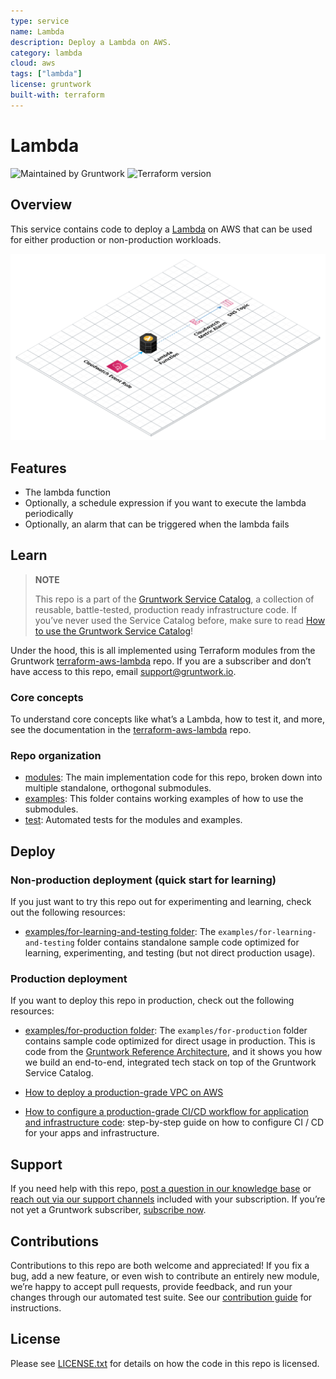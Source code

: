 ```yaml
---
type: service
name: Lambda
description: Deploy a Lambda on AWS.
category: lambda
cloud: aws
tags: ["lambda"]
license: gruntwork
built-with: terraform
---
```


# Lambda

![Maintained by Gruntwork](https://img.shields.io/badge/maintained%20by-gruntwork.io-%235849a6.svg)
![Terraform version](https://img.shields.io/badge/tf-%3E%3D1.0.0-blue.svg)

## Overview

This service contains code to deploy a [Lambda](https://aws.amazon.com/lambda) on AWS that can be used for either
production or non-production workloads.

![Lambda architecture](../../../_docs/lambda-service-architecture.png?raw=true)

## Features

- The lambda function
- Optionally, a schedule expression if you want to execute the lambda periodically
- Optionally, an alarm that can be triggered when the lambda fails

## Learn

> **NOTE**
>
> This repo is a part of the [Gruntwork Service Catalog](https://github.com/gruntwork-io/terraform-aws-service-catalog/),
> a collection of reusable, battle-tested, production ready infrastructure code.
> If you’ve never used the Service Catalog before, make sure to read
> [How to use the Gruntwork Service Catalog](https://docs.gruntwork.io/reference/services/intro/overview)!

Under the hood, this is all implemented using Terraform modules from the Gruntwork
[terraform-aws-lambda](https://github.com/gruntwork-io/terraform-aws-lambda) repo. If you are a subscriber and don’t
have access to this repo, email <support@gruntwork.io>.

### Core concepts

To understand core concepts like what’s a Lambda, how to test it, and more, see the
documentation in the [terraform-aws-lambda](https://github.com/gruntwork-io/terraform-aws-lambda) repo.

### Repo organization

- [modules](/modules): The main implementation code for this repo, broken down into multiple standalone, orthogonal submodules.
- [examples](/examples): This folder contains working examples of how to use the submodules.
- [test](/test): Automated tests for the modules and examples.

## Deploy

### Non-production deployment (quick start for learning)

If you just want to try this repo out for experimenting and learning, check out the following resources:

- [examples/for-learning-and-testing folder](/examples/for-learning-and-testing): The
  `examples/for-learning-and-testing` folder contains standalone sample code optimized for learning, experimenting, and
  testing (but not direct production usage).

### Production deployment

If you want to deploy this repo in production, check out the following resources:

- [examples/for-production folder](/examples/for-production): The `examples/for-production` folder contains sample code
  optimized for direct usage in production. This is code from the
  [Gruntwork Reference Architecture](<https://gruntwork.io/reference-architecture>), and it shows you how we build an
  end-to-end, integrated tech stack on top of the Gruntwork Service Catalog.

- [How to deploy a production-grade VPC on AWS](https://docs.gruntwork.io/guides/build-it-yourself/vpc/)

- [How to configure a production-grade CI/CD workflow for application and infrastructure code](https://docs.gruntwork.io/guides/build-it-yourself/pipelines/):
  step-by-step guide on how to configure CI / CD for your apps and infrastructure.

## Support

If you need help with this repo, [post a question in our knowledge base](https://github.com/gruntwork-io/knowledge-base/discussions?discussions_q=label%3Ar%3Aterraform-aws-service-catalog)
or [reach out via our support channels](https://docs.gruntwork.io/support) included with your subscription. If you’re
not yet a Gruntwork subscriber, [subscribe now](https://www.gruntwork.io/pricing/).

## Contributions

Contributions to this repo are both welcome and appreciated! If you fix a bug, add a new feature, or even wish to
contribute an entirely new module, we’re happy to accept pull requests, provide feedback, and run your changes
through our automated test suite.
See our [contribution guide](https://docs.gruntwork.io/guides/working-with-code/contributing) for instructions.

## License

Please see [LICENSE.txt](/LICENSE.txt) for details on how the code in this repo is licensed.
